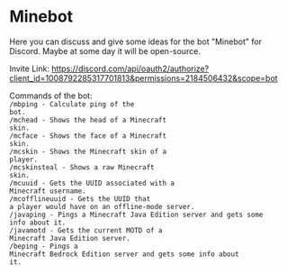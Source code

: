 # Minebot
Here you can discuss and give some ideas for the bot "Minebot" for Discord.
Maybe at some day it will be open-source.

Invite Link: https://discord.com/api/oauth2/authorize?client_id=1008792285317701813&permissions=2184506432&scope=bot

Commands of the bot:<br>
<code>/mbping - Calculate ping of the bot.</code><br>
<code>/mchead - Shows the head of a Minecraft skin.</code><br>
<code>/mcface - Shows the face of a Minecraft skin.</code><br>
<code>/mcskin - Shows the Minecraft skin of a player.</code><br>
<code>/mcskinsteal - Shows a raw Minecraft skin.</code><br>
<code>/mcuuid - Gets the UUID associated with a Minecraft username.</code><br>
<code>/mcofflineuuid - Gets the UUID that a player would have on an offline-mode server.</code><br>
<code>/javaping - Pings a Minecraft Java Edition server and gets some info about it.</code><br>
<code>/javamotd - Gets the current MOTD of a Minecraft Java Edition server.</code><br>
<code>/beping - Pings a Minecraft Bedrock Edition server and gets some info about it.</code><br>


